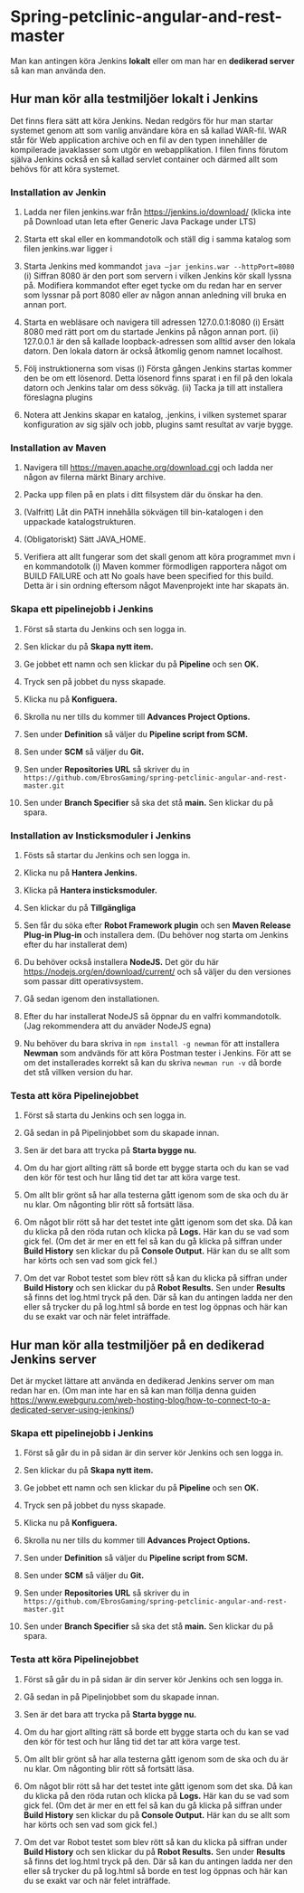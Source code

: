 # Spring-petclinic-angular-and-rest-master

Man kan antingen köra Jenkins **lokalt** eller om man har en **dedikerad server** så kan man använda den. 

## Hur man kör alla testmiljöer **lokalt** i Jenkins
Det finns flera sätt att köra Jenkins. Nedan redgörs för hur man startar systemet genom att som
vanlig användare köra en så kallad WAR-fil. WAR står för Web application archive och en fil av den
typen innehåller de kompilerade javaklasser som utgör en webapplikation. I filen finns förutom själva
Jenkins också en så kallad servlet container och därmed allt som behövs för att köra systemet.

### Installation av Jenkin
1. Ladda ner filen jenkins.war från https://jenkins.io/download/ (klicka inte på Download utan
   leta efter Generic Java Package under LTS)
   
2. Starta ett skal eller en kommandotolk och ställ dig i samma katalog som filen jenkins.war
   ligger i
   
3. Starta Jenkins med kommandot ```java –jar jenkins.war --httpPort=8080```  
   (i) Siffran 8080 är den port som servern i vilken Jenkins kör skall lyssna på. Modifiera
   kommandot efter eget tycke om du redan har en server som lyssnar på port 8080
   eller av någon annan anledning vill bruka en annan port.
   
4. Starta en webläsare och navigera till adressen 127.0.0.1:8080
   (i) Ersätt 8080 med rätt port om du startade Jenkins på någon annan port.
   (ii) 127.0.0.1 är den så kallade loopback-adressen som alltid avser den lokala datorn.
   Den lokala datorn är också åtkomlig genom namnet localhost.

5. Följ instruktionerna som visas
   (i) Första gången Jenkins startas kommer den be om ett lösenord. Detta lösenord finns
   sparat i en fil på den lokala datorn och Jenkins talar om dess sökväg.
   (ii) Tacka ja till att installera föreslagna plugins

6. Notera att Jenkins skapar en katalog, .jenkins, i vilken systemet sparar konfiguration av sig
   själv och jobb, plugins samt resultat av varje bygge.
   
### Installation av Maven

1. Navigera till https://maven.apache.org/download.cgi och ladda ner någon av filerna märkt
   Binary archive.
   
2. Packa upp filen på en plats i ditt filsystem där du önskar ha den.

3. (Valfritt) Låt din PATH innehålla sökvägen till bin-katalogen i den uppackade
   katalogstrukturen.

4. (Obligatoriskt) Sätt JAVA_HOME.

5. Verifiera att allt fungerar som det skall genom att köra programmet mvn i en kommandotolk
   (i) Maven kommer förmodligen rapportera något om BUILD FAILURE och att No goals
   have been specified for this build. Detta är i sin ordning eftersom något Mavenprojekt inte har skapats än.
   
### Skapa ett pipelinejobb i Jenkins

1. Först så starta du Jenkins och sen logga in.

2. Sen klickar du på **Skapa nytt item.**

3. Ge jobbet ett namn och sen klickar du på **Pipeline** och sen **OK.**

4. Tryck sen på jobbet du nyss skapade.

5. Klicka nu på **Konfiguera.**

6. Skrolla nu ner tills du kommer till **Advances Project Options.**

7. Sen under **Definition** så väljer du **Pipeline script from SCM.**

8. Sen under **SCM** så väljer du **Git.**

9. Sen under **Repositories URL** så skriver du in ```https://github.com/EbrosGaming/spring-petclinic-angular-and-rest-master.git```

10. Sen under **Branch Specifier** så ska det stå **main.** Sen klickar du på spara.

### Installation av **Insticksmoduler** i Jenkins

1. Fösts så startar du Jenkins och sen logga in.

2. Klicka nu på **Hantera Jenkins.**

3. Klicka på **Hantera insticksmoduler.**

4. Sen klickar du på **Tillgängliga**

5. Sen får du söka efter **Robot Framework plugin** och sen **Maven Release Plug-in Plug-in** och installera dem.
   (Du behöver nog starta om Jenkins efter du har installerat dem)

6. Du behöver också installera **NodeJS.** Det gör du här https://nodejs.org/en/download/current/ och så väljer du den 
   versiones som passar ditt operativsystem.
   
7. Gå sedan igenom den installationen.

8. Efter du har installerat NodeJS så öppnar du en valfri kommandotolk. (Jag rekommendera att du anväder NodeJS egna)

9. Nu behöver du bara skriva in ```npm install -g newman``` för att installera **Newman** som andvänds för att köra Postman tester i Jenkins.
   För att se om det installerades korrekt så kan du skriva ```newman run -v``` då borde det stå villken version du har.
   
### Testa att köra Pipelinejobbet

1. Först så starta du Jenkins och sen logga in.

2. Gå sedan in på Pipelinjobbet som du skapade innan.

3. Sen är det bara att trycka på **Starta bygge nu.**

4. Om du har gjort allting rätt så borde ett bygge starta och du kan se vad den kör för test och hur lång tid det tar att köra varge test.

5. Om allt blir grönt så har alla testerna gått igenom som de ska och du är nu klar. Om någonting blir rött så fortsätt läsa.

6. Om något blir rött så har det testet inte gått igenom som det ska. Då kan du klicka på den röda rutan och klicka på **Logs.**
   Här kan du se vad som gick fel. (Om det är mer en ett fel så kan du gå klicka på siffran under **Build History** sen klickar du på **Console Output.**
   Här kan du se allt som har körts och sen vad som gick fel.)

7. Om det var Robot testet som blev rött så kan du klicka på siffran under **Build History** och sen klickar du på **Robot Results.** Sen under **Results** så finns det
   log.html tryck på den. Där så kan du antingen ladda ner den eller så trycker du på log.html så borde en test log öppnas och här kan du se exakt var och när felet inträffade.


## Hur man kör alla testmiljöer på en **dedikerad Jenkins server**
Det är mycket lättare att använda en dedikerad Jenkins server om man redan har en. 
(Om man inte har en så kan man föllja denna guiden https://www.ewebguru.com/web-hosting-blog/how-to-connect-to-a-dedicated-server-using-jenkins/)

### Skapa ett pipelinejobb i Jenkins

1. Först så går du in på sidan är din server kör Jenkins och sen logga in.

2. Sen klickar du på **Skapa nytt item.**

3. Ge jobbet ett namn och sen klickar du på **Pipeline** och sen **OK.**

4. Tryck sen på jobbet du nyss skapade.

5. Klicka nu på **Konfiguera.**

6. Skrolla nu ner tills du kommer till **Advances Project Options.**

7. Sen under **Definition** så väljer du **Pipeline script from SCM.**

8. Sen under **SCM** så väljer du **Git.**

9. Sen under **Repositories URL** så skriver du in ```https://github.com/EbrosGaming/spring-petclinic-angular-and-rest-master.git```

10. Sen under **Branch Specifier** så ska det stå **main.** Sen klickar du på spara.

### Testa att köra Pipelinejobbet

1. Först så går du in på sidan är din server kör Jenkins och sen logga in.

2. Gå sedan in på Pipelinjobbet som du skapade innan.

3. Sen är det bara att trycka på **Starta bygge nu.**

4. Om du har gjort allting rätt så borde ett bygge starta och du kan se vad den kör för test och hur lång tid det tar att köra varge test.

5. Om allt blir grönt så har alla testerna gått igenom som de ska och du är nu klar. Om någonting blir rött så fortsätt läsa.

6. Om något blir rött så har det testet inte gått igenom som det ska. Då kan du klicka på den röda rutan och klicka på **Logs.**
   Här kan du se vad som gick fel. (Om det är mer en ett fel så kan du gå klicka på siffran under **Build History** sen klickar du på **Console Output.**
   Här kan du se allt som har körts och sen vad som gick fel.)

7. Om det var Robot testet som blev rött så kan du klicka på siffran under **Build History** och sen klickar du på **Robot Results.** Sen under **Results** så finns det
   log.html tryck på den. Där så kan du antingen ladda ner den eller så trycker du på log.html så borde en test log öppnas och här kan du se exakt var och när felet inträffade.















